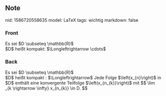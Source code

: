 ## Note
nid: 1586720558635
model: LaTeX
tags: wichtig
markdown: false

### Front
<div>
  Es sei $D \subseteq \mathbb{R}$
</div>$D$ heißt kompakt: $\Longleftrightarrow \cdots$

### Back
<div>
  Es sei $D \subseteq \mathbb{R}$
</div>$D$ heißt kompakt : $\Longleftrightarrow$ Jede Folge
$\left(x_{n}\right)$ in $D$ enthält eine konvergente Teilfolge
$\left(x_{n_{k}}\right)$ mit $$ \lim _{k \rightarrow \infty}
x_{n_{k}} \in D. $$
